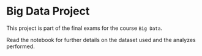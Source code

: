 # Big Data Project

This project is part of the final exams for the course `Big Data`.

Read the notebook for further details on the dataset used and the analyzes performed.

